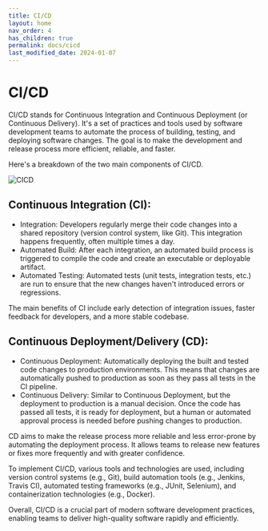 ```yaml
---
title: CI/CD
layout: home
nav_order: 4
has_children: true
permalink: docs/cicd
last_modified_date: 2024-01-07
---
```


# CI/CD

CI/CD stands for Continuous Integration and Continuous Deployment (or Continuous Delivery). It's a set of practices and tools used by software development teams to automate the process of building, testing, and deploying software changes. The goal is to make the development and release process more efficient, reliable, and faster.

Here's a breakdown of the two main components of CI/CD.

![CICD](https://user-cube.github.io/devops-cheatsheet/assets/images/cicd.png)

## Continuous Integration (CI):

- Integration: Developers regularly merge their code changes into a shared repository (version control system, like Git). This integration happens frequently, often multiple times a day.
- Automated Build: After each integration, an automated build process is triggered to compile the code and create an executable or deployable artifact.
- Automated Testing: Automated tests (unit tests, integration tests, etc.) are run to ensure that the new changes haven't introduced errors or regressions.

The main benefits of CI include early detection of integration issues, faster feedback for developers, and a more stable codebase.

## Continuous Deployment/Delivery (CD):

- Continuous Deployment: Automatically deploying the built and tested code changes to production environments. This means that changes are automatically pushed to production as soon as they pass all tests in the CI pipeline.
- Continuous Delivery: Similar to Continuous Deployment, but the deployment to production is a manual decision. Once the code has passed all tests, it is ready for deployment, but a human or automated approval process is needed before pushing changes to production.

CD aims to make the release process more reliable and less error-prone by automating the deployment process. It allows teams to release new features or fixes more frequently and with greater confidence.

To implement CI/CD, various tools and technologies are used, including version control systems (e.g., Git), build automation tools (e.g., Jenkins, Travis CI), automated testing frameworks (e.g., JUnit, Selenium), and containerization technologies (e.g., Docker).

Overall, CI/CD is a crucial part of modern software development practices, enabling teams to deliver high-quality software rapidly and efficiently.
